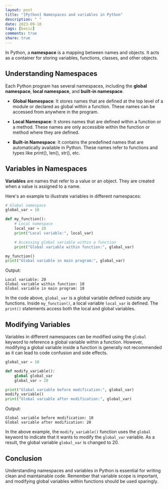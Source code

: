 ```yaml
---
layout: post
title: "[Python] Namespaces and variables in Python"
description: " "
date: 2023-09-10
tags: [basic]
comments: true
share: true
---
```


In Python, a **namespace** is a mapping between names and objects. It acts as a container for storing variables, functions, classes, and other objects.

## Understanding Namespaces

Each Python program has several namespaces, including the **global namespace**, **local namespace**, and **built-in namespace**.

- **Global Namespace**: It stores names that are defined at the top level of a module or declared as global within a function. These names can be accessed from anywhere in the program.

- **Local Namespace**: It stores names that are defined within a function or a method. These names are only accessible within the function or method where they are defined.

- **Built-in Namespace**: It contains the predefined names that are automatically available in Python. These names refer to functions and types like print(), len(), str(), etc.

## Variables in Namespaces

**Variables** are names that refer to a value or an object. They are created when a value is assigned to a name.

Here's an example to illustrate variables in different namespaces:

```python
# Global namespace
global_var = 10

def my_function():
    # Local namespace
    local_var = 20
    print("Local variable:", local_var)

    # Accessing global variable within a function
    print("Global variable within function:", global_var)

my_function()
print("Global variable in main program:", global_var)
```

Output:

```
Local variable: 20
Global variable within function: 10
Global variable in main program: 10
```

In the code above, `global_var` is a global variable defined outside any functions. Inside `my_function()`, a local variable `local_var` is defined. The `print()` statements access both the local and global variables.

## Modifying Variables

Variables in different namespaces can be modified using the `global` keyword to reference a global variable within a function. However, modifying a global variable inside a function is generally not recommended as it can lead to code confusion and side effects.

```python
global_var = 10

def modify_variable():
    global global_var
    global_var = 20

print("Global variable before modification:", global_var)
modify_variable()
print("Global variable after modification:", global_var)
```

Output:

```
Global variable before modification: 10
Global variable after modification: 20
```

In the above example, the `modify_variable()` function uses the `global` keyword to indicate that it wants to modify the `global_var` variable. As a result, the global variable `global_var` is changed to 20.

## Conclusion

Understanding namespaces and variables in Python is essential for writing clean and maintainable code. Remember that variable scope is important, and modifying global variables within functions should be used sparingly.